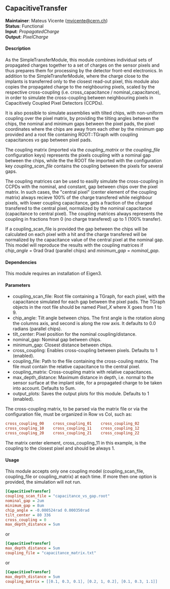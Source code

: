 ## CapacitiveTransfer
**Maintainer**: Mateus Vicente (mvicente@cern.ch)  
**Status**: Functional  
**Input**: *PropagatedCharge*  
**Output**: *PixelCharge*  

#### Description
As the SimpleTransferModule, this module combines individual sets of propagated charges together to a set of charges on the sensor pixels and thus prepares them for processing by the detector front-end electronics. In addition to the SimpleTransferModule, where the charge close to the implants is transferred only to the closest read-out pixel, this module also copies the propagated charge to the neighbouring pixels, scaled by the respective cross-coupling (i.e. cross_capacitance / nominal_capacitance), in order to simulate the cross-coupling between neighbouring pixels in Capacitively Coupled Pixel Detectors (CCPDs). 

It is also possible to simulate assemblies with tilted chips, with non-uniform coupling over the pixel matrix, by providing the tilting angles between the chips, the nominal and minimum gaps between the pixel pads, the pixel coordinates where the chips are away from each other by the minimum gap provided and a root file containing ROOT::TGraph with coupling capacitances *vs* gap between pixel pads.

The coupling matrix (imported via the *coupling_matrix* or the *coupling_file* configuration keys) represents the pixels coupling with a nominal gap between the chips, while the the ROOT file imported with the configuration key *coupling_scan_file* contains the coupling between the pixels for several gaps. 

The coupling matrices can be used to easilly simulate the cross-coupling in CCPDs with the nominal, and constant, gap between chips over the pixel matrix. In such cases, the "central pixel" (center element of the coupling matrix) always recieve 100% of the charge transfered while neighbour pixels, with lower coupling capacitance, gets a fraction of the charged transfered to the central pixel, normalized by the nominal capacitance (capacitance to central pixel). The coupling matrices always represents the coupling in fractions from 0 (no charge transfered) up to 1 (100% transfer).

If a coupling_scan_file is provided the gap between the chips will be calculated on each pixel with a hit and the charge transfered will be normalized by the capacitance value of the central pixel at the nominal gap. This model will reproduce the results with the coupling matrices if *chip_angle* = 0rad 0rad (parallel chips) and *minimum_gap* = *nominal_gap*.

#### Dependencies

This module requires an installation of Eigen3.

#### Parameters
* coupling_scan_file: Root file containing a TGraph, for each pixel, with the capacitance simulated for each gap between the pixel pads. The TGraph objects in the root file should be named *Pixel_X* where X goes from 1 to 9.
* chip_angle: Tilt angle between chips. The first angle is the rotation along the columns axis,  and second is along the row axis. It defaults to 0.0 radians (parallel chips). 
* tilt_center: Pixel position for the nominal coupling/distance.
* nominal_gap: Nominal gap between chips.
* minimum_gap: Closest distance between chips.
* cross_coupling: Enables cross-coupling between pixels. Defaults to 1 (enabled).
* coupling_file: Path to the file containing the cross-couling matrix. The file must contain the relative capacitance to the central pixel.
* coupling_matrix: Cross-coupling matrix with relative capacitances.
* max_depth_distance: Maximum distance in depth, i.e. normal to the sensor surface at the implant side, for a propagated charge to be taken into account. Defaults to 5um.
* output_plots: Saves the output plots for this module. Defaults to 1 (enabled).

The cross-coupling matrix, to be parsed via the matrix file or via the configuration file, must be organized in Row vs Col, such as:
 ```ini
 cross_coupling_00    cross_coupling_01    cross_coupling_02
 cross_coupling_10    cross_coupling_11    cross_coupling_12
 cross_coupling_20    cross_coupling_21    cross_coupling_22
 ```
The matrix center element, cross_coupling_11 in this example, is the coupling to the closest pixel and should be always 1.

#### Usage
This module accepts only one coupling model (coupling_scan_file, coupling_file or coupling_matrix) at each time. If more then one option is provided, the simulation will not run.

 ```ini
 [CapacitiveTransfer]
 coupling_scan_file = "capacitance_vs_gap.root"
 nominal_gap = 2um
 minimum_gap = 8um
 chip_angle = -0.000524rad 0.000350rad
 tilt_center = 80 336
 cross_coupling = 0
 max_depth_distance = 5um

 ```
 or 
 ```ini
 [CapacitiveTransfer]
 max_depth_distance = 5um
 coupling_file = "capacitance_matrix.txt"
 ```

 or
 ```ini
 [CapacitiveTransfer]
 max_depth_distance = 5um
 coupling_matrix = [[0.1, 0.3, 0.1], [0.2, 1, 0.2], [0.1, 0.3, 1.1]]
 ```
